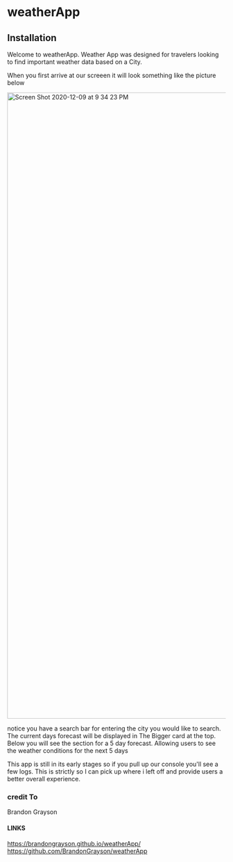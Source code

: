 # weatherApp

## Installation 

Welcome to weatherApp. Weather App was designed for travelers looking to find important weather data based on a City.

When you first arrive at our screeen it will look something like the picture below

<img width="1440" alt="Screen Shot 2020-12-09 at 9 34 23 PM" src="https://user-images.githubusercontent.com/64443434/101713870-82c5ac00-3a66-11eb-9f5d-d0dd8218f462.png">

notice you have a search bar for entering the city you would like to search. The current days forecast will be displayed in The Bigger card at the top.
Below you will see the section for a 5 day forecast. Allowing users to see the weather conditions for the next 5 days

This app is still in its early stages so if you pull up our console you'll see a few logs. This is strictly so I can pick up where i left off and provide users a better overall experience.


### credit To
Brandon Grayson

#### LINKS
https://brandongrayson.github.io/weatherApp/
https://github.com/BrandonGrayson/weatherApp
